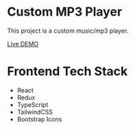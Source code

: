 # Custom MP3 Player

This project is a custom music/mp3 player.

[Live DEMO](https://mp3-player-webapp.vercel.app/)

# Frontend Tech Stack

- React
- Redux
- TypeScript
- TailwindCSS
- Bootstrap Icons